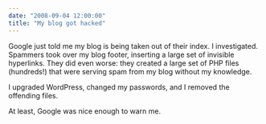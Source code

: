```yaml
---
date: "2008-09-04 12:00:00"
title: "My blog got hacked"
---
```




Google just told me my blog is being taken out of their index. I investigated. Spammers took over my blog footer, inserting a large set of invisible hyperlinks. They did even worse: they created a large set of PHP files (hundreds!) that were serving spam from my blog without my knowledge.

I upgraded WordPress, changed my passwords, and I removed the offending files.

At least, Google was nice enough to warn me.

